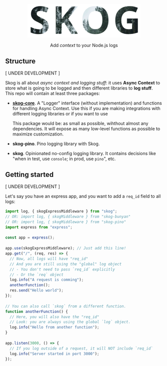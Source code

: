 <div align="center">
<img src="media/logo.png" width="360">
<p>
Add <em>context</em> to your Node.js logs
</p>
</div>

## Structure

[ UNDER DEVELOPMENT ]

Skog is all about _async context and logging stuff_: it uses **Async Context** to store what is going to be logged and then different libraries to **log stuff**. This repo will contain at least three packages:

- [**skog-core**](./packages/skog-core/). A "Logger" interface (without implementation) and functions for handling Async Context. Use this if you are making integrations with different logging libraries or if you want to use

  This package would be: as small as possible, wihthout almost any dependencies. It will expose as many low-level functions as possible to maximize customization.

- **skog-pino**. Pino logging library with Skog.

- **skog**. Opinionated no-config logging library. It contains decisions like "when in test, use `console`; in prod, use `pino`", etc.

## Getting started

[ UNDER DEVELOPMENT ]

Let's say you have an express app, and you want to add a `req_id` field to all logs:

```js
import log, { skogExpressMiddleware } from "skog";
// OR: import log, { skogMiddleware } from "skog-bunyan"
// OR: import log, { skogMiddleware } from "skog-pino"
import express from "express";

const app = express();

app.use(skogExpressMiddleware); // Just add this line!
app.get("/", (req, res) => {
  // Now, all logs will have "req_id"
  // And you are still using the "global" log object
  // - You don't need to pass `req_id` explicitly
  // - Or the `req` object
  log.info("A request is comming");
  anotherFunction();
  res.send("Hello world");
});

// You can also call `skog` from a different function.
function anotherFunction() {
  // Here, you will also have the "req_id"
  // Look: you are always using the global `log` object.
  log.info("Hello from another function");
}

app.listen(3000, () => {
  // If you log outside of a request, it will NOT include `req_id`
  log.info("Server started in port 3000");
});
```
